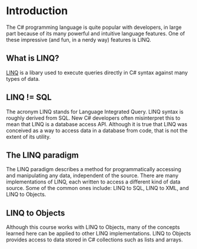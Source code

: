 # Introduction

The C# programming language is quite popular with developers, in large part because of its many powerful and intuitive language features. One of these impressive (and fun, in a nerdy way) features is LINQ.

## What is LINQ?
[LINQ](https://docs.microsoft.com/en-us/dotnet/csharp/programming-guide/concepts/linq/getting-started-with-linq) is a libary used to execute queries directly in C# syntax against many types of data.

## LINQ != SQL
The acronym LINQ stands for Language Integrated Query. LINQ syntax is roughly derived from SQL. New C# developers often misinterpret this to mean that LINQ is a database access API. Although it is true that LINQ was conceived as a way to access data in a database from code, that is not the extent of its utility.


## The LINQ paradigm
The LINQ paradigm describes a method for programmatically accessing and manipulating any data, independent of the source. There are many implementations of LINQ, each written to access a different kind of data source. Some of the common ones include: LINQ to SQL, LINQ to XML, and LINQ to Objects.

## LINQ to Objects
Although this course works with LINQ to Objects, many of the concepts learned here can be applied to other LINQ implementations. LINQ to Objects provides access to data stored in C# collections such as lists and arrays.
